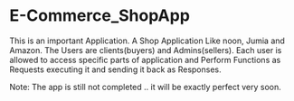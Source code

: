 # E-Commerce_ShopApp
This is an important Application. A Shop Application Like noon, Jumia and Amazon. The Users are clients(buyers) and Admins(sellers). Each user is allowed to access specific parts of application and Perform Functions as Requests executing it and sending it back as Responses.

Note: The app is still not completed .. it will be exactly perfect very soon.
